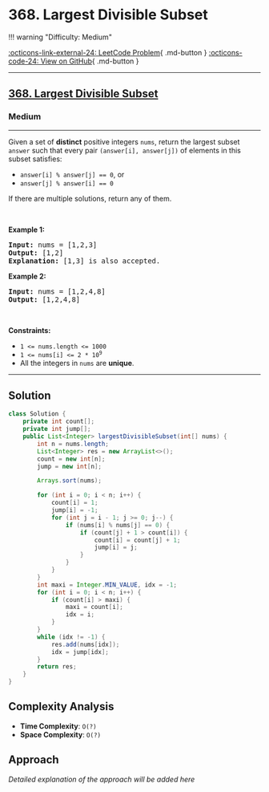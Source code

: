 # 368. Largest Divisible Subset

!!! warning "Difficulty: Medium"

[:octicons-link-external-24: LeetCode Problem](https://leetcode.com/problems/largest-divisible-subset/){ .md-button }
[:octicons-code-24: View on GitHub](https://github.com/RAJ8664/Leetcode/tree/master/0368-largest-divisible-subset){ .md-button }

---

<h2><a href="https://leetcode.com/problems/largest-divisible-subset">368. Largest Divisible Subset</a></h2><h3>Medium</h3><hr><p>Given a set of <strong>distinct</strong> positive integers <code>nums</code>, return the largest subset <code>answer</code> such that every pair <code>(answer[i], answer[j])</code> of elements in this subset satisfies:</p>

<ul>
	<li><code>answer[i] % answer[j] == 0</code>, or</li>
	<li><code>answer[j] % answer[i] == 0</code></li>
</ul>

<p>If there are multiple solutions, return any of them.</p>

<p>&nbsp;</p>
<p><strong class="example">Example 1:</strong></p>

<pre>
<strong>Input:</strong> nums = [1,2,3]
<strong>Output:</strong> [1,2]
<strong>Explanation:</strong> [1,3] is also accepted.
</pre>

<p><strong class="example">Example 2:</strong></p>

<pre>
<strong>Input:</strong> nums = [1,2,4,8]
<strong>Output:</strong> [1,2,4,8]
</pre>

<p>&nbsp;</p>
<p><strong>Constraints:</strong></p>

<ul>
	<li><code>1 &lt;= nums.length &lt;= 1000</code></li>
	<li><code>1 &lt;= nums[i] &lt;= 2 * 10<sup>9</sup></code></li>
	<li>All the integers in <code>nums</code> are <strong>unique</strong>.</li>
</ul>


---

## Solution

```java
class Solution {
    private int count[];
    private int jump[];
    public List<Integer> largestDivisibleSubset(int[] nums) {
        int n = nums.length;
        List<Integer> res = new ArrayList<>();
        count = new int[n];
        jump = new int[n];

        Arrays.sort(nums);

        for (int i = 0; i < n; i++) {
            count[i] = 1;
            jump[i] = -1;
            for (int j = i - 1; j >= 0; j--) {
                if (nums[i] % nums[j] == 0) {
                    if (count[j] + 1 > count[i]) {
                        count[i] = count[j] + 1;
                        jump[i] = j;
                    } 
                }
            }
        }
        int maxi = Integer.MIN_VALUE, idx = -1;
        for (int i = 0; i < n; i++) {
            if (count[i] > maxi) {
                maxi = count[i];
                idx = i;
            }
        }
        while (idx != -1) {
            res.add(nums[idx]);
            idx = jump[idx];
        }
        return res;
    }
}
```

## Complexity Analysis

- **Time Complexity**: `O(?)`
- **Space Complexity**: `O(?)`

## Approach

*Detailed explanation of the approach will be added here*

